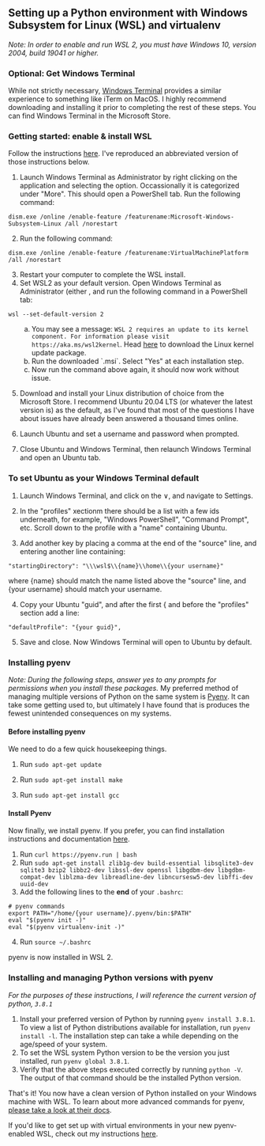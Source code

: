 ## Setting up a Python environment with Windows Subsystem for Linux (WSL) and virtualenv

_Note: In order to enable and run WSL 2, you must have Windows 10, version 2004, build 19041 or higher._

### Optional: Get Windows Terminal

While not strictly necessary, [Windows Terminal](https://docs.microsoft.com/en-us/windows/terminal/) provides a similar experience to something like iTerm on MacOS. I highly recommend downloading and installing it prior to completing the rest of these steps. You can find Windows Terminal in the Microsoft Store.

### Getting started: enable & install WSL

Follow the instructions [here](https://docs.microsoft.com/en-us/windows/wsl/install-win10). I've reproduced an abbreviated version of those instructions below.

1.  Launch Windows Terminal as Administrator by right clicking on the application and selecting the option. Occassionally it is categorized under "More". This should open a PowerShell tab. Run the following command:

`dism.exe /online /enable-feature /featurename:Microsoft-Windows-Subsystem-Linux /all /norestart`

2. Run the following command:

`dism.exe /online /enable-feature /featurename:VirtualMachinePlatform /all /norestart`

3. Restart your computer to complete the WSL install.
4. Set WSL2 as your default version. Open Windows Terminal as Administrator (either , and run the following command in a PowerShell tab:

`wsl --set-default-version 2`

<ol type="a">
<ol type="a">
  <li>You may see a message: <code>WSL 2 requires an update to its kernel component. For information please visit https://aka.ms/wsl2kernel</code>. Head <a href="https://docs.microsoft.com/en-us/windows/wsl/wsl2-kernel">here</a> to download the Linux kernel update package.</li>
  <li>Run the downloaded `.msi`. Select "Yes" at each installation step.</li>
  <li>Now run the command above again, it should now work without issue.</li>
</ol>
</ol>

5. Download and install your Linux distribution of choice from the Microsoft Store. I recommend Ubuntu 20.04 LTS (or whatever the latest version is) as the default, as I've found that most of the questions I have about issues have already been answered a thousand times online.

6. Launch Ubuntu and set a username and password when prompted.

7. Close Ubuntu and Windows Terminal, then relaunch Windows Terminal and open an Ubuntu tab.

### To set Ubuntu as your Windows Terminal default 

1.  Launch Windows Terminal, and click on the &or;, and navigate to Settings.

2.  In the "profiles" xectionm there should be a list with a few ids underneath, for example, "Windows PowerShell", "Command Prompt", etc. Scroll down to the profile with a "name" containing Ubuntu.

3. Add another key by placing a comma at the end of the "source" line, and entering another line containing:
```
"startingDirectory": "\\\wsl$\\{name}\\home\\{your username}"
```
where {name} should match the name listed above the "source" line, and {your username} should match your username.

4. Copy your Ubuntu "guid", and after the first { and before the "profiles" section add a line: 
```
"defaultProfile": "{your guid}",
```

5. Save and close. Now Windows Terminal will open to Ubuntu by default.


### Installing pyenv
_Note: During the following steps, answer yes to any prompts for permissions when you install these packages._
My preferred method of managing multiple versions of Python on the same system is [Pyenv](https://github.com/pyenv/pyenv). It can take some getting used to, but ultimately I have found that is produces the fewest unintended consequences on my systems.

#### Before installing pyenv
We need to do a few quick housekeeping things.

1. Run `sudo apt-get update`

2. Run `sudo apt-get install make`

3. Run `sudo apt-get install gcc`

#### Install Pyenv
Now finally, we install pyenv. If you prefer, you can find installation instructions and documentation [here](https://github.com/pyenv/pyenv).
1. Run `curl https://pyenv.run | bash`
2. Run `sudo apt-get install zlib1g-dev build-essential libsqlite3-dev sqlite3 bzip2 libbz2-dev libssl-dev openssl libgdbm-dev libgdbm-compat-dev liblzma-dev libreadline-dev libncursesw5-dev libffi-dev uuid-dev`
3. Add the following lines to the **end** of your `.bashrc`:
```
# pyenv commands
export PATH="/home/{your username}/.pyenv/bin:$PATH"
eval "$(pyenv init -)"
eval "$(pyenv virtualenv-init -)"
```
4. Run `source ~/.bashrc`

pyenv is now installed in WSL 2.

### Installing and managing Python versions with pyenv
_For the purposes of these instructions, I will reference the current version of python, `3.8.1`_
1. Install your preferred version of Python by running `pyenv install 3.8.1`. To view a list of Python distributions available for installation, run `pyenv install -l`. The installation step can take a while depending on the age/speed of your system.
2. To set the WSL system Python version to be the version you just installed, run `pyenv global 3.8.1`.
3. Verify that the above steps executed correctly by running `python -V`. The output of that command should be the installed Python version.

That's it! You now have a clean version of Python installed on your Windows machine with WSL. To learn about more advanced commands for pyenv, [please take a look at their docs](https://github.com/pyenv/pyenv).

If you'd like to get set up with virtual environments in your new pyenv-enabled WSL, check out my instructions [here](https://github.com/fcabissi/useful-stuff/blob/master/pyenv-virtual-environments.md).
